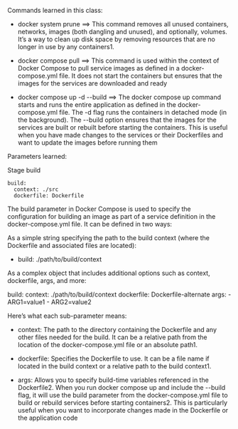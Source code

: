Commands learned in this class:

- docker system prune ==> This command removes all unused containers, networks, images (both dangling and unused), and optionally, volumes. It’s a way to clean up disk space by removing resources that are no longer in use by any containers1.

- docker compose pull ==> This command is used within the context of Docker Compose to pull service images as defined in a docker-compose.yml file. It does not start the containers but ensures that the images for the services are downloaded and ready


- docker compose up -d --build ==>  The docker compose up command starts and runs the entire application as defined in the docker-compose.yml file. The -d flag runs the containers in detached mode (in the background). The --build option ensures that the images for the services are built or rebuilt before starting the containers. This is useful when you have made changes to the services or their Dockerfiles and want to update the images before running them

Parameters learned:

Stage build

    build:
      context: ./src
      dockerfile: Dockerfile

The build parameter in Docker Compose is used to specify the configuration for building an image as part of a service definition in the docker-compose.yml file. It can be defined in two ways:

As a simple string specifying the path to the build context (where the Dockerfile and associated files are located):

- build: ./path/to/build/context

As a complex object that includes additional options such as context, dockerfile, args, and more:

build:
  context: ./path/to/build/context
  dockerfile: Dockerfile-alternate
  args:
    - ARG1=value1
    - ARG2=value2

Here’s what each sub-parameter means:

- context: The path to the directory containing the Dockerfile and any other files needed for the build. It can be a relative path from the location of the docker-compose.yml file or an absolute path1.

- dockerfile: Specifies the Dockerfile to use. It can be a file name if located in the build context or a relative path to the build context1.

- args: Allows you to specify build-time variables referenced in the Dockerfile2.
When you run docker compose up and include the --build flag, it will use the build parameter from the docker-compose.yml file to build or rebuild services before starting containers2. This is particularly useful when you want to incorporate changes made in the Dockerfile or the application code
